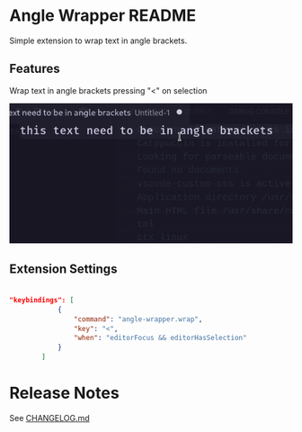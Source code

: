 # Angle Wrapper README

Simple extension to wrap text in angle brackets.

## Features

Wrap text in angle brackets pressing "<" on selection

![](demo.gif)

## Extension Settings

```json

"keybindings": [
			{
				"command": "angle-wrapper.wrap",
				"key": "<",
				"when": "editorFocus && editorHasSelection"
			}
		]

```

# Release Notes

See [CHANGELOG.md](https://github.com/cofeek-codes/angle-wrapper.vscode/blob/main/CHANGELOG.md)
